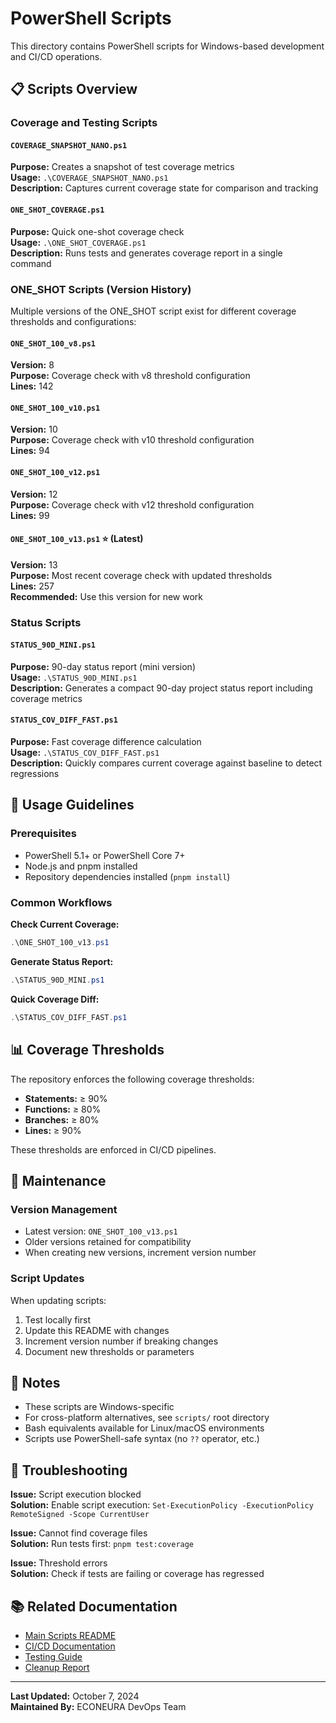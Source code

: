 # PowerShell Scripts

This directory contains PowerShell scripts for Windows-based development and CI/CD operations.

## 📋 Scripts Overview

### Coverage and Testing Scripts

#### `COVERAGE_SNAPSHOT_NANO.ps1`
**Purpose:** Creates a snapshot of test coverage metrics  
**Usage:** `.\COVERAGE_SNAPSHOT_NANO.ps1`  
**Description:** Captures current coverage state for comparison and tracking

#### `ONE_SHOT_COVERAGE.ps1`
**Purpose:** Quick one-shot coverage check  
**Usage:** `.\ONE_SHOT_COVERAGE.ps1`  
**Description:** Runs tests and generates coverage report in a single command

### ONE_SHOT Scripts (Version History)

Multiple versions of the ONE_SHOT script exist for different coverage thresholds and configurations:

#### `ONE_SHOT_100_v8.ps1`
**Version:** 8  
**Purpose:** Coverage check with v8 threshold configuration  
**Lines:** 142

#### `ONE_SHOT_100_v10.ps1`
**Version:** 10  
**Purpose:** Coverage check with v10 threshold configuration  
**Lines:** 94

#### `ONE_SHOT_100_v12.ps1`
**Version:** 12  
**Purpose:** Coverage check with v12 threshold configuration  
**Lines:** 99

#### `ONE_SHOT_100_v13.ps1` ⭐ (Latest)
**Version:** 13  
**Purpose:** Most recent coverage check with updated thresholds  
**Lines:** 257  
**Recommended:** Use this version for new work

### Status Scripts

#### `STATUS_90D_MINI.ps1`
**Purpose:** 90-day status report (mini version)  
**Usage:** `.\STATUS_90D_MINI.ps1`  
**Description:** Generates a compact 90-day project status report including coverage metrics

#### `STATUS_COV_DIFF_FAST.ps1`
**Purpose:** Fast coverage difference calculation  
**Usage:** `.\STATUS_COV_DIFF_FAST.ps1`  
**Description:** Quickly compares current coverage against baseline to detect regressions

## 🚀 Usage Guidelines

### Prerequisites
- PowerShell 5.1+ or PowerShell Core 7+
- Node.js and pnpm installed
- Repository dependencies installed (`pnpm install`)

### Common Workflows

**Check Current Coverage:**
```powershell
.\ONE_SHOT_100_v13.ps1
```

**Generate Status Report:**
```powershell
.\STATUS_90D_MINI.ps1
```

**Quick Coverage Diff:**
```powershell
.\STATUS_COV_DIFF_FAST.ps1
```

## 📊 Coverage Thresholds

The repository enforces the following coverage thresholds:
- **Statements:** ≥ 90%
- **Functions:** ≥ 80%
- **Branches:** ≥ 80%
- **Lines:** ≥ 90%

These thresholds are enforced in CI/CD pipelines.

## 🔧 Maintenance

### Version Management
- Latest version: `ONE_SHOT_100_v13.ps1`
- Older versions retained for compatibility
- When creating new versions, increment version number

### Script Updates
When updating scripts:
1. Test locally first
2. Update this README with changes
3. Increment version number if breaking changes
4. Document new thresholds or parameters

## 📝 Notes

- These scripts are Windows-specific
- For cross-platform alternatives, see `scripts/` root directory
- Bash equivalents available for Linux/macOS environments
- Scripts use PowerShell-safe syntax (no `??` operator, etc.)

## 🐛 Troubleshooting

**Issue:** Script execution blocked  
**Solution:** Enable script execution: `Set-ExecutionPolicy -ExecutionPolicy RemoteSigned -Scope CurrentUser`

**Issue:** Cannot find coverage files  
**Solution:** Run tests first: `pnpm test:coverage`

**Issue:** Threshold errors  
**Solution:** Check if tests are failing or coverage has regressed

## 📚 Related Documentation

- [Main Scripts README](../README.md)
- [CI/CD Documentation](../../.github/workflows/README.md)
- [Testing Guide](../../tests/README.md)
- [Cleanup Report](../../docs/CLEANUP_REPORT.md)

---

**Last Updated:** October 7, 2024  
**Maintained By:** ECONEURA DevOps Team
